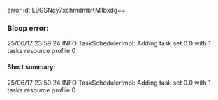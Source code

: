 error id: L9GSNcy7xchmdmbKM1bxdg==
### Bloop error:

25/06/17 23:59:24 INFO TaskSchedulerImpl: Adding task set 0.0 with 1 tasks resource profile 0
#### Short summary: 

25/06/17 23:59:24 INFO TaskSchedulerImpl: Adding task set 0.0 with 1 tasks resource profile 0